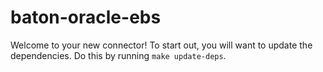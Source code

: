 # baton-oracle-ebs
Welcome to your new connector! To start out, you will want to update the dependencies.
Do this by running `make update-deps`.